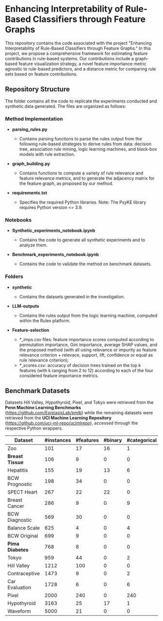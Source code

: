# Enhancing Interpretability of Rule-Based Classifiers through Feature Graphs

This repository contains the code associated with the project "Enhancing Interpretability of Rule-Based Classifiers through Feature Graphs." In this project, we propose a comprehensive framework for estimating feature contributions in rule-based systems. Our contributions include a graph-based feature visualization strategy, a novel feature importance metric agnostic to rule-based predictors, and a distance metric for comparing rule sets based on feature contributions.

## Repository Structure

The folder contains all the code to replicate the experiments conducted and synthetic data generated. The files are organized as follows:

### Method Implementation

- **parsing_rules.py**
  - Contains parsing functions to parse the rules output from the following rule-based strategies to derive rules from data: decision tree, association rule mining, logic learning machines, and black-box models with rule extraction.

- **graph_building.py**
  - Contains functions to compute a variety of rule relevance and feature relevance metrics, and to generate the adjacency matrix for the feature graph, as proposed by our method.

- **requirements.txt**
  - Specifies the required Python libraries. Note: The PsyKE library requires Python version <= 3.9.
  
### Notebooks

- **Synthetic_experiments_notebook.ipynb**
  - Contains the code to generate all synthetic experiments and to analyze them.

- **Benchmark_experiments_notebook.ipynb**
  - Contains the code to validate the method on benchmark datasets.

### Folders

- **synthetic**
  - Contains the datasets generated in the investigation.
    
- **LLM-outputs**
  - Contains the rules output from the logic learning machine, computed within the Rulex platform.

- **Feature-selection**
  - *_imps.csv files: feature importance scores computed according to permutation importance, Gini importance, average SHAP values, and the proposed method (with all using relevance or impurity as feature relevance criterion + relevace, support, lift, confidence or equal as rule relevance criterion);
  - *_scores.csv: accuracy of decision trees trained on the top k features (with k ranging from 2 to 12) according to each of the four considered feature importance metrics.

## Benchmark Datasets

Datasets Hill Valley, Hypothyroid, Pixel, and Tokyo were retrieved from the **Penn Machine Learning Benchmarks** (https://github.com/EpistasisLab/pmlb) while the remaining datasets were retrieved from the **UCI Machine Learning Repository** (https://github.com/uci-ml-repo/ucimlrepo), accessed through the respective Python wrappers.

| **Dataset**         | **#instances** | **#features** | **#binary** | **#categorical** | **#continuous** | **#classes** |
|---------------------|----------------|---------------|-------------|------------------|-----------------|--------------|
| Zoo                 | 101            | 17            | 16          | 1                | 0               | 7            |
| **Breast Tissue**   | 106            | 9             | 0           | 0                | 9               | 6            |
| Hepatitis           | 155            | 19            | 13          | 6                | 0               | 2            |
| BCW Prognostic      | 198            | 34            | 0           | 0                | 34              | 2            |
| SPECT Heart         | 267            | 22            | 22          | 0                | 0               | 2            |
| Breast Cancer       | 286            | 9             | 0           | 9                | 0               | 2            |
| BCW Diagnostic      | 569            | 30            | 0           | 0                | 30              | 2            |
| Balance Scale       | 625            | 4             | 0           | 4                | 0               | 3            |
| BCW Original        | 699            | 9             | 0           | 0                | 30              | 2            |
| **Pima Diabetes**   | 768            | 8             | 0           | 0                | 8               | 2            |
| Tokyo               | 959            | 44            | 0           | 2                | 42              | 2            |
| Hill Valley         | 1212           | 100           | 0           | 0                | 100             | 2            |
| Contraceptive       | 1473           | 9             | 0           | 2                | 7               | 3            |
| Car Evaluation      | 1728           | 6             | 0           | 6                | 0               | 4            |
| Pixel               | 2000           | 240           | 0           | 240              | 0               | 10           |
| Hypothyroid         | 3163           | 25            | 17          | 1                | 7               | 2            |
| Waveform            | 5000           | 21            | 0           | 0                | 21              | 3            |

